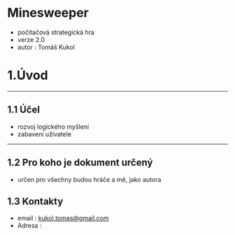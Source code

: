 # Minesweeper
- počítačová strategická hra
- verze 2.0
- autor : Tomáš Kukol

# 1.Úvod
------------------------------------------

## 1.1 Účel
- rozvoj logického myšlení 
- zabavení uživatele 
------------------------------------------

## 1.2 Pro koho je dokument určený
- určen pro všechny budou hráče a mě, jako autora

## 1.3 Kontakty
- email : kukol.tomas@gmail.com
- Adresa : 
